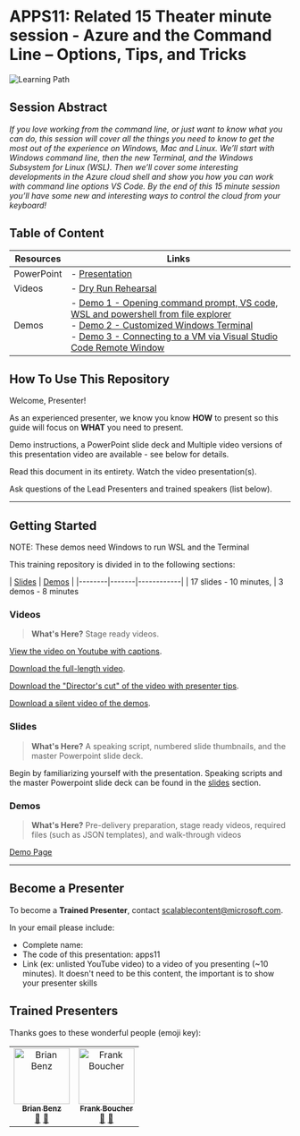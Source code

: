 # APPS11: Related 15 Theater minute session - Azure and the Command Line – Options, Tips, and Tricks

![Learning Path](https://img.shields.io/badge/Learning%20Path-APPS-fe5e00?logo=microsoft) 

## Session Abstract

*If you love working from the command line, or just want to know what you can do, this session will cover all the things you need to know to get the most out of the experience on Windows, Mac and Linux.  We’ll start with Windows command line, then the new Terminal, and the Windows Subsystem for Linux (WSL).  Then we’ll cover some interesting developments in the Azure cloud shell and show you how you can work with command line options VS Code.  By the end of this 15 minute session you’ll have some new and interesting ways to control the cloud from your keyboard!*


## Table of Content

| Resources          | Links                            |
|-------------------|----------------------------------|
| PowerPoint        | - [Presentation](presentations.md) |
| Videos            | - [Dry Run Rehearsal](https://globaleventcdn.blob.core.windows.net/assets/apps/apps11/video/APPS11SessionRecordingTTT2019-11-01.mp4) |
| Demos             | - [Demo 1 - Opening command prompt, VS code, WSL and powershell from file explorer](demos/README.md#demo-1-opening-command-prompt-vs-code-wsl-and-powershell-from-file-explorer) <br/>- [Demo 2 - Customized Windows Terminal](demos/README.md#demo-2-customized-windows-terminal) <br/>- [Demo 3 - Connecting to a VM via Visual Studio Code Remote Window](demos/README.md#demo-3-connecting-to-a-vm-via-visual-studio-code-remote-window) |


## How To Use This Repository

Welcome, Presenter!

As an experienced presenter, we know you know **HOW** to present so this guide will focus on **WHAT** you need to present.

Demo instructions, a PowerPoint slide deck and Multiple video versions of this presentation video are available - see below for details.

Read this document in its entirety.
Watch the video presentation(s).

Ask questions of the Lead Presenters and trained speakers (list below).

---

## Getting Started

NOTE: These demos need Windows to run WSL and the Terminal

This training repository is divided in to the following sections:

| [Slides](slides/README.md) | [Demos](/apps11/demos/README.md) | 
|--------|-------|------------|
| 17 slides - 10 minutes, | 3 demos - 8 minutes

### **Videos**

>**What's Here?** Stage ready videos.

 [View the video on Youtube with captions](https://youtu.be/3hTbtZaTek0).

 [Download the full-length video](https://globaleventcdn.blob.core.windows.net/assets/apps/apps11/video/APPS11SessionRecordingTTT2019-11-01.mp4).

[Download the "Director's cut" of the video with presenter tips](https://globaleventcdn.blob.core.windows.net/assets/apps/apps11/video/APPS11SessionRecordingTTT2019-11-01.mp4).

[Download a silent video of the demos](https://globaleventcdn.blob.core.windows.net/assets/apps/apps11/video/APPS11SilentDemosTTT20191101.mp4).


### **Slides**

>**What's Here?** A speaking script, numbered slide thumbnails, and the master Powerpoint slide deck.

Begin by familiarizing yourself with the presentation. Speaking scripts and the master Powerpoint slide deck can be found in the [slides](slides/README.md) section.
 
### **Demos**

>**What's Here?** Pre-delivery preparation, stage ready videos, required files (such as JSON templates), and walk-through videos

[Demo Page](demos/README.md)

---

## Become a Presenter

To become a **Trained Presenter**, contact scalablecontent@microsoft.com. 

In your email please include:

- Complete name:
- The code of this presentation: apps11
- Link (ex: unlisted YouTube video) to a video of you presenting (~10 minutes).
It doesn't need to be this content, the important is to show your presenter skills

## Trained Presenters

Thanks goes to these wonderful people (emoji key):

<!-- ALL-CONTRIBUTORS-LIST:START - Do not remove or modify this section --> <!-- prettier-ignore --> <table> <tr> <td align="center"><a href="https://medium.com/@bbenz/"> <img src="https://avatars2.githubusercontent.com/u/2809036?s=400&v=4" width="100px;" alt="Brian Benz"/><br /> <sub><b>Brian Benz</b></sub></a><br /> <a href="https://github.com/bbenz/ignite-tour-fy20/commits?author=bbenz" title="talk">📢</a> <a href="https://github.com/bbenz/ignite-tour-fy20/commits?author=bbenz" title="Documentation">📖</a> </td> 
<td align="center"><a href="http://cloud5mins.com/">
        <img src="https://avatars2.githubusercontent.com/u/2404846?s=460&v=4" width="100px;" alt="Frank Boucher"/><br />
        <sub><b>Frank Boucher</b></sub></a><br />
            <a href="https://github.com/microsoft/ignite-learning-paths-training-apps/commits?author=FBoucher" title="talk">📢</a>
            <a href="https://github.com/microsoft/ignite-learning-paths-training-apps/commits?author=FBoucher" title="Documentation">📖</a> 
    </td>
</tr>
</table> <!-- ALL-CONTRIBUTORS-LIST:END -->
